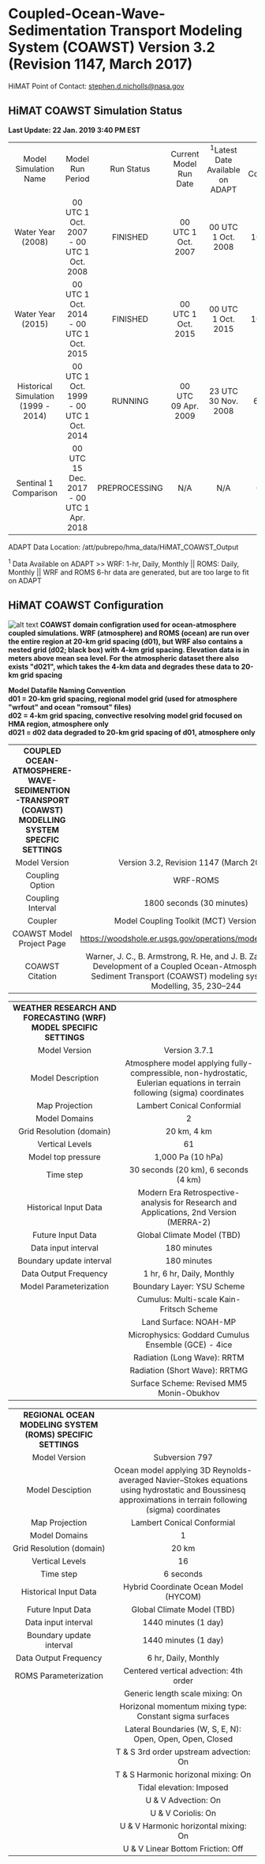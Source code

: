 # Coupled-Ocean-Wave-Sedimentation Transport Modeling System (COAWST) Version 3.2 (Revision 1147, March 2017)

HiMAT Point of Contact: stephen.d.nicholls@nasa.gov

## HiMAT COAWST Simulation Status
**Last Update: 22 Jan. 2019 3:40 PM EST**

| | | | | | |
|:-----:|:-----:|:-----:|:-----:|:-----:|:-----:|
| Model Simulation Name | Model Run Period | Run Status | Current Model Run Date | <sup>1</sup>Latest Date Available on ADAPT | % Complete |
| Water Year (2008) | 00 UTC 1 Oct. 2007 - 00 UTC 1 Oct. 2008 | FINISHED | 00 UTC 1 Oct. 2007 | 00 UTC 1 Oct. 2008 | 100.0% |
| Water Year (2015) | 00 UTC 1 Oct. 2014 - 00 UTC 1 Oct. 2015 | FINISHED | 00 UTC 1 Oct. 2015 | 00 UTC 1 Oct. 2015 | 100.0% |
| Historical Simulation (1999 - 2014) | 00 UTC 1 Oct. 1999 - 00 UTC 1 Oct. 2014 | RUNNING | 00 UTC 09 Apr. 2009 | 23 UTC 30 Nov. 2008 | 63.4% |
| Sentinal 1 Comparison | 00 UTC 15 Dec. 2017 - 00 UTC 1 Apr. 2018 | PREPROCESSING | N/A | N/A | 0.0% |

ADAPT Data Location: /att/pubrepo/hma_data/HiMAT_COAWST_Output

<sup>1</sup> Data Available on ADAPT >> WRF: 1-hr, Daily, Monthly || ROMS: Daily, Monthly || WRF and ROMS 6-hr data are generated, but are too large to fit on ADAPT

## HiMAT COAWST Configuration
![alt text](https://github.com/NASA-Planetary-Science/HiMAT/blob/master/Projects/COAWST/WRF_1-2_Model_Domain_Map.png_HiMAT_HMA_Final.png)
**COAWST domain configration used for ocean-atmosphere coupled simulations. WRF (atmosphere) and ROMS (ocean) are run over the entire region at 20-km grid spacing (d01), but WRF also contains a nested grid (d02; black box) with 4-km grid spacing. Elevation data is in meters above mean sea level. For the atmospheric dataset there also exists "d021", which takes the 4-km data and degrades these data to 20-km grid spacing**

**Model Datafile Naming Convention <br/>
d01 = 20-km grid spacing, regional model grid (used for atmosphere "wrfout" and ocean "romsout" files) <br/>
d02 = 4-km grid spacing, convective resolving model grid focused on HMA region, atmosphere only <br/>
d021 = d02 data degraded to 20-km grid spacing of d01, atmosphere only <br/>** 


| | |
|:-----:|:-----:|
| **COUPLED OCEAN-ATMOSPHERE-WAVE-SEDIMENTION-TRANSPORT (COAWST) MODELLING SYSTEM SPECFIC SETTINGS** | 
| Model Version | Version 3.2, Revision 1147 (March 2017) |
| Coupling Option | WRF-ROMS | 
| Coupling Interval | 1800 seconds (30 minutes) | 
| Coupler | Model Coupling Toolkit (MCT) Version 2.6.0 |
| COAWST Model Project Page | https://woodshole.er.usgs.gov/operations/modeling/COAWST/ |
| COAWST Citation | Warner, J. C., B. Armstrong, R. He, and J. B. Zambon, 2010: Development of a Coupled Ocean-Atmosphere-Wave-Sediment Transport (COAWST) modeling system. Ocean Modelling, 35, 230–244 | 

| | |
|:-----:|:-----:|
| **WEATHER RESEARCH AND FORECASTING (WRF) MODEL SPECIFIC SETTINGS** | 
| Model Version | Version 3.7.1 |
| Model Description | Atmosphere model applying fully-compressible, non-hydrostatic, Eulerian equations in terrain following (sigma) coordinates |
| Map Projection | Lambert Conical Conformial | 
| Model Domains | 2 |
| Grid Resolution (domain) | 20 km, 4 km | 
| Vertical Levels | 61 | 
| Model top pressure | 1,000 Pa (10 hPa) |
| Time step | 30 seconds (20 km), 6 seconds (4 km) |
| Historical Input Data | Modern Era Retrospective-analysis for Research and Applications, 2nd Version (MERRA-2) | 
| Future Input Data | Global Climate Model (TBD) | 
| Data input interval | 180 minutes |
| Boundary update interval | 180 minutes |
| Data Output Frequency | 1 hr, 6 hr, Daily, Monthly |
| Model Parameterization | Boundary Layer: YSU Scheme |
|| Cumulus: Multi-scale Kain-Fritsch Scheme 
|| Land Surface: NOAH-MP |
|| Microphysics: Goddard Cumulus Ensemble (GCE) - 4ice |
|| Radiation (Long Wave): RRTM |
|| Radiation (Short Wave): RRTMG |
|| Surface Scheme: Revised MM5 Monin-Obukhov |

| | |
|:-----:|:-----:|
| **REGIONAL OCEAN MODELING SYSTEM (ROMS) SPECIFIC SETTINGS** | 
| Model Version | Subversion 797 |
| Model Desciption | Ocean model applying 3D Reynolds-averaged Navier–Stokes equations using hydrostatic and Boussinesq approximations in terrain following (sigma) coordinates|
| Map Projection | Lambert Conical Conformial | 
| Model Domains | 1 |
| Grid Resolution (domain) | 20 km | 
| Vertical Levels | 16 | 
| Time step | 6 seconds |
| Historical Input Data | Hybrid Coordinate Ocean Model (HYCOM) |
| Future Input Data | Global Climate Model (TBD) | 
| Data input interval | 1440 minutes (1 day) |
| Boundary update interval | 1440 minutes (1 day)
| Data Output Frequency | 6 hr, Daily, Monthly |
| ROMS Parameterization | Centered vertical advection: 4th order |
|| Generic length scale mixing: On
|| Horizonal momentum mixing type: Constant sigma surfaces
|| Lateral Boundaries (W, S, E, N): Open, Open, Open, Closed |
|| T & S 3rd order upstream advection: On
|| T & S Harmonic horizonal mixing: On
|| Tidal elevation: Imposed
|| U & V Advection: On
|| U & V Coriolis: On
|| U & V Harmonic horizontal mixing: On
|| U & V Linear Bottom Friction: Off








